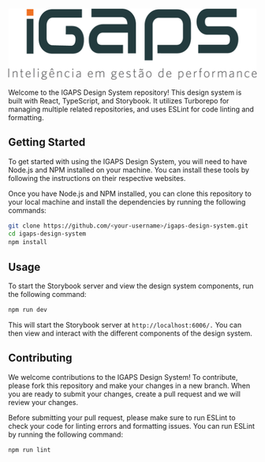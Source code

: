 ![iGAPS Logo](/assets/igaps_logo.png "iGAPS logo")

Welcome to the IGAPS Design System repository! This design system is built with React, TypeScript, and Storybook. It utilizes Turborepo for managing multiple related repositories, and uses ESLint for code linting and formatting. 

## Getting Started

To get started with using the IGAPS Design System, you will need to have Node.js and NPM installed on your machine. You can install these tools by following the instructions on their respective websites.

Once you have Node.js and NPM installed, you can clone this repository to your local machine and install the dependencies by running the following commands:

```bash
git clone https://github.com/<your-username>/igaps-design-system.git
cd igaps-design-system
npm install
```

## Usage

To start the Storybook server and view the design system components, run the following command:

```bash
npm run dev
```

This will start the Storybook server at `http://localhost:6006/.` You can then view and interact with the different components of the design system.

## Contributing

We welcome contributions to the IGAPS Design System! To contribute, please fork this repository and make your changes in a new branch. When you are ready to submit your changes, create a pull request and we will review your changes.

Before submitting your pull request, please make sure to run ESLint to check your code for linting errors and formatting issues. You can run ESLint by running the following command:

```bash
npm run lint
```